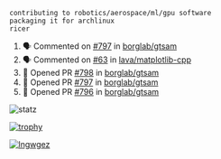 ```
contributing to robotics/aerospace/ml/gpu software
packaging it for archlinux
ricer
```

<!--START_SECTION:activity-->
1. 🗣 Commented on [#797](https://github.com/borglab/gtsam/issues/797) in [borglab/gtsam](https://github.com/borglab/gtsam)
2. 🗣 Commented on [#63](https://github.com/lava/matplotlib-cpp/issues/63) in [lava/matplotlib-cpp](https://github.com/lava/matplotlib-cpp)
3. 💪 Opened PR [#798](https://github.com/borglab/gtsam/pull/798) in [borglab/gtsam](https://github.com/borglab/gtsam)
4. 💪 Opened PR [#797](https://github.com/borglab/gtsam/pull/797) in [borglab/gtsam](https://github.com/borglab/gtsam)
5. 💪 Opened PR [#796](https://github.com/borglab/gtsam/pull/796) in [borglab/gtsam](https://github.com/borglab/gtsam)
<!--END_SECTION:activity-->


![statz](https://github-readme-stats.vercel.app/api?username=acxz&include_all_commits=true&show_icons=true)

[![trophy](https://github-profile-trophy.vercel.app/?username=acxz)](https://github.com/ryo-ma/github-profile-trophy)

[![lngwgez](https://github-readme-stats.vercel.app/api/top-langs/?username=acxz&layout=compact)](https://github.com/acxz/github-readme-stats)


<!--
**acxz/acxz** is a ✨ _special_ ✨ repository because its `README.md` (this file) appears on your GitHub profile.

Here are some ideas to get you started:

- 🔭 I’m currently working on ...
- 🌱 I’m currently learning ...
- 👯 I’m looking to collaborate on ...
- 🤔 I’m looking for help with ...
- 💬 Ask me about ...
- 📫 How to reach me: ...
- 😄 Pronouns: ...
- ⚡ Fun fact: ...
-->
